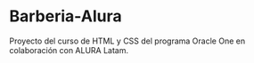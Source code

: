 # Barberia-Alura
Proyecto del curso de HTML y CSS del programa Oracle One en colaboración con ALURA Latam.


